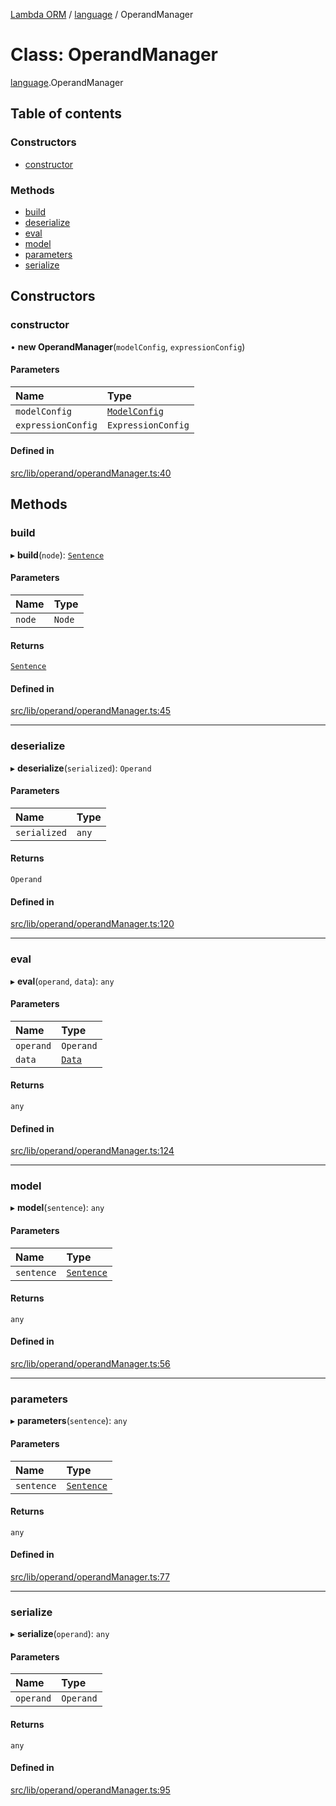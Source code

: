[Lambda ORM](../README.md) / [language](../modules/language.md) / OperandManager

# Class: OperandManager

[language](../modules/language.md).OperandManager

## Table of contents

### Constructors

- [constructor](language.OperandManager.md#constructor)

### Methods

- [build](language.OperandManager.md#build)
- [deserialize](language.OperandManager.md#deserialize)
- [eval](language.OperandManager.md#eval)
- [model](language.OperandManager.md#model)
- [parameters](language.OperandManager.md#parameters)
- [serialize](language.OperandManager.md#serialize)

## Constructors

### constructor

• **new OperandManager**(`modelConfig`, `expressionConfig`)

#### Parameters

| Name | Type |
| :------ | :------ |
| `modelConfig` | [`ModelConfig`](manager.ModelConfig.md) |
| `expressionConfig` | `ExpressionConfig` |

#### Defined in

[src/lib/operand/operandManager.ts:40](https://github.com/FlavioLionelRita/lambda-orm/blob/36f1fb3/src/lib/operand/operandManager.ts#L40)

## Methods

### build

▸ **build**(`node`): [`Sentence`](language.Sentence.md)

#### Parameters

| Name | Type |
| :------ | :------ |
| `node` | `Node` |

#### Returns

[`Sentence`](language.Sentence.md)

#### Defined in

[src/lib/operand/operandManager.ts:45](https://github.com/FlavioLionelRita/lambda-orm/blob/36f1fb3/src/lib/operand/operandManager.ts#L45)

___

### deserialize

▸ **deserialize**(`serialized`): `Operand`

#### Parameters

| Name | Type |
| :------ | :------ |
| `serialized` | `any` |

#### Returns

`Operand`

#### Defined in

[src/lib/operand/operandManager.ts:120](https://github.com/FlavioLionelRita/lambda-orm/blob/36f1fb3/src/lib/operand/operandManager.ts#L120)

___

### eval

▸ **eval**(`operand`, `data`): `any`

#### Parameters

| Name | Type |
| :------ | :------ |
| `operand` | `Operand` |
| `data` | [`Data`](model.Data.md) |

#### Returns

`any`

#### Defined in

[src/lib/operand/operandManager.ts:124](https://github.com/FlavioLionelRita/lambda-orm/blob/36f1fb3/src/lib/operand/operandManager.ts#L124)

___

### model

▸ **model**(`sentence`): `any`

#### Parameters

| Name | Type |
| :------ | :------ |
| `sentence` | [`Sentence`](language.Sentence.md) |

#### Returns

`any`

#### Defined in

[src/lib/operand/operandManager.ts:56](https://github.com/FlavioLionelRita/lambda-orm/blob/36f1fb3/src/lib/operand/operandManager.ts#L56)

___

### parameters

▸ **parameters**(`sentence`): `any`

#### Parameters

| Name | Type |
| :------ | :------ |
| `sentence` | [`Sentence`](language.Sentence.md) |

#### Returns

`any`

#### Defined in

[src/lib/operand/operandManager.ts:77](https://github.com/FlavioLionelRita/lambda-orm/blob/36f1fb3/src/lib/operand/operandManager.ts#L77)

___

### serialize

▸ **serialize**(`operand`): `any`

#### Parameters

| Name | Type |
| :------ | :------ |
| `operand` | `Operand` |

#### Returns

`any`

#### Defined in

[src/lib/operand/operandManager.ts:95](https://github.com/FlavioLionelRita/lambda-orm/blob/36f1fb3/src/lib/operand/operandManager.ts#L95)
